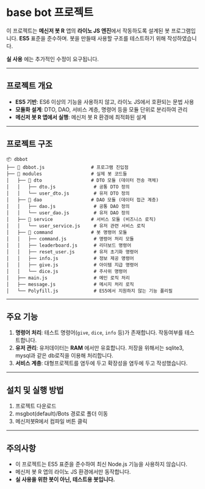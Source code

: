 # base bot 프로젝트

이 프로젝트는 **메신저 봇 R** 앱의 **라이노 JS 엔진**에서 작동하도록 설계된 봇 프로그램입니다. **ES5** 표준을 준수하며.
봇을 만들때 사용할 구조를 테스트하기 위해 작성하였습니다.

**실 사용** 에는 추가적인 수정이 요구됩니다.

---

## 프로젝트 개요
- **ES5 기반**: ES6 이상의 기능을 사용하지 않고, 라이노 JS에서 호환되는 문법 사용
- **모듈화 설계**: DTO, DAO, 서비스 계층, 명령어 등을 모듈 단위로 분리하여 관리
- **메신저 봇 R 앱에서 실행**: 메신저 봇 R 환경에 최적화된 설계

---

## 프로젝트 구조
```
📦 dbbot
├── 📄 dbbot.js                 # 프로그램 진입점
├── 📂 modules                  # 실제 봇 코드들
│   ├── 📂 dto                  # DTO 모듈 (데이터 전송 객체)
│   │   ├── dto.js              # 공통 DTO 정의
│   │   └── user_dto.js         # 유저 DTO 정의
│   ├── 📂 dao                  # DAO 모듈 (데이터 접근 계층)
│   │   ├── dao.js              # 공통 DAO 정의
│   │   └── user_dao.js         # 유저 DAO 정의
│   ├── 📂 service              # 서비스 모듈 (비즈니스 로직)
│   │   └── user_service.js     # 유저 관련 서비스 로직
│   ├── 📂 command              # 봇 명령어 모듈
│   │   ├── command.js          # 명령어 처리 모듈
│   │   ├── leaderboard.js      # 리더보드 명령어
│   │   ├── reset_user.js       # 유저 초기화 명령어
│   │   ├── info.js             # 정보 제공 명령어
│   │   ├── give.js             # 아이템 지급 명령어
│   │   └── dice.js             # 주사위 명령어
│   ├── main.js                 # 메인 로직 처리
│   ├── message.js              # 메시지 처리 로직
│   └── Polyfill.js             # ES5에서 지원하지 않는 기능 폴리필
```

---

## 주요 기능

1. **명령어 처리**: 테스트 명령어(`give`, `dice`, `info` 등)가 존재합니다. 작동여부를 테스트합니다.
2. **유저 관리**: 유저데이터는 **RAM** 에서만 유효합니다. 저장을 위해서는 sqlite3, mysql과 같은 db로직을 이용해 처리합니다.
3. **서비스 계층**: 대형프로젝트를 염두에 두고 확장성을 염두에 두고 작성했습니다.

---

## 설치 및 실행 방법

1. 프로젝트 다운로드
2. msgbot(default)/Bots 경로로 폴더 이동
3. 메신저봇R에서 컴파일 버튼 클릭

---

## 주의사항
- 이 프로젝트는 ES5 표준을 준수하여 최신 Node.js 기능을 사용하지 않습니다.
- 메신저 봇 R 앱의 라이노 JS 환경에서만 동작합니다.
- **실 사용을 위한 봇이 아닌, 테스트용 봇입니다.**
